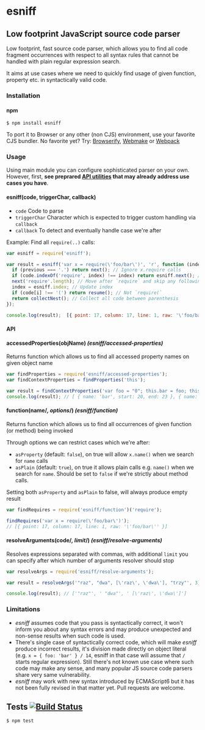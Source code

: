# esniff
## Low footprint JavaScript source code parser

Low footprint, fast source code parser, which allows you to find all code fragment occurrences with respect to all syntax rules that cannot be handled with plain regular expression search.

It aims at use cases where we need to quickly find usage of given function, property etc. in syntactically valid code.

### Installation
#### npm

	$ npm install esniff

To port it to Browser or any other (non CJS) environment, use your favorite CJS bundler. No favorite yet? Try: [Browserify](http://browserify.org/), [Webmake](https://github.com/medikoo/modules-webmake) or [Webpack](http://webpack.github.io/)

### Usage

Using main module you can configure sophisticated parser on your own. However, first, __see preprared [API utilities](#API) that may already address use cases you have__.

#### esniff(code, triggerChar, callback)

* `code` Code to parse
* `triggerChar` Character which is expected to trigger custom handling via `callback`
* `callback` To detect and eventually handle case we're after

Example: Find all `require(..)` calls:

```javascript
var esniff = require('esniff');

var result = esniff('var x = require(\'foo/bar\')', 'r', function (index, previous, nest) {
  if (previous === '.') return next(); // Ignore x.require calls
  if (code.indexOf('require', index) !== index) return esniff.next(); // Not really `require` call
  next('require'.length); // Move after `require` and skip any following whitespace
  index = esniff.index; // Update index
  if (code[i] !== '(') return resume(); // Not `require(`
  return collectNest(); // Collect all code between parenthesis
});

console.log(result);  [{ point: 17, column: 17, line: 1, raw: '\'foo/bar\'' }]
```

#### API

#### accessedProperties(objName) _(esniff/accessed-properties)_

Returns function which allows us to find all accessed property names on given object name

```javascript
var findProperties = require('esniff/accessed-properties');
var findContextProperties = findProperties('this');

var result = findContextProperties('var foo = "0"; this.bar = foo; this.someMethod(); otherFunction()');
console.log(result); // [ { name: 'bar', start: 20, end: 23 }, { name: 'someMethod', start: 36, end: 46 } ]
```

#### function(name/*, options*/) _(esniff/function)_

Returns function which allows us to find all occurrences of given function (or method) being invoked

Through options we can restrict cases which we're after:

* `asProperty` (default: `false`), on true will allow `x.name()` when we search for `name` calls
* `asPlain` (default: `true`), on true it allows plain calls e.g. `name()` when we search for `name`. Should be set to `false` if we're strictly about method calls.

Setting both `asProperty` and `asPlain` to false, will always produce empty result

```javascript
var findRequires = require('esniff/function')('require');

findRequires('var x = require(\'foo/bar\')');
// [{ point: 17, column: 17, line: 1, raw: '\'foo/bar\'' }]
```

#### resolveArguments(code/*, limit*/) _(esniff/resolve-arguments)_

Resolves expressions separated with commas, with additional `limit` you can specify after which number of arguments resolver should stop

```javascript
var resolveArgs = require('esniff/resolve-arguments');

var result = resolveArgs('"raz", "dwa", [\'raz\', \'dwa\'], "trzy"', 3));

console.log(result); // ['"raz"', ' "dwa"', ' [\'raz\', \'dwa\']']
```

### Limitations

* _esniff_ assumes code that you pass is syntactically correct, it won't inform you about any syntax errors and may produce unexpected and non-sense results when such code is used.
* There's single case of syntactically correct code, which will make _esniff_ produce incorrect results, it's division made directly on object literal (e.g. `x = { foo: 'bar' } / 14`, esniff in that case will assume that `/` starts regular expression). Still there's not known use case where such code may make any sense, and many popular JS source code parsers share very same vulnerability.
* _esniff_ may work with new syntax introduced by ECMAScript6 but it has not been fully revised in that matter yet. Pull requests are welcome.

## Tests [![Build Status](https://travis-ci.org/medikoo/esniff.svg)](https://travis-ci.org/medikoo/esniff)

	$ npm test
